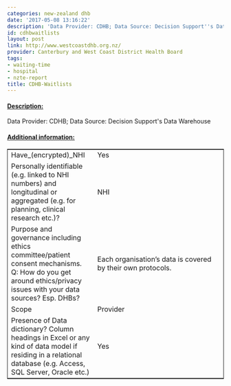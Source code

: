 ```yaml
---
categories: new-zealand dhb
date: '2017-05-08 13:16:22'
description: 'Data Provider: CDHB; Data Source: Decision Support''s Data Warehouse'
id: cdhbwaitlists
layout: post
link: http://www.westcoastdhb.org.nz/
provider: Canterbury and West Coast District Health Board
tags:
- waiting-time
- hospital
- nzte-report
title: CDHB-Waitlists
---
```



 <h4> <u>Description:</u> </h4>
Data Provider: CDHB; Data Source: Decision Support's Data Warehouse
 <h4> <u>Additional information:</u> </h4>
 <table style="border: 1px solid">
 <tr> <td width="40%">Have_(encrypted)_NHI</td> <td>Yes</td> </tr>
 <tr> <td width="40%">Personally identifiable (e.g. linked to NHI numbers) and longitudinal or aggregated (e.g. for planning, clinical research etc.)?</td> <td>NHI</td> </tr>
 <tr> <td width="40%">Purpose and governance including ethics committee/patient consent mechanisms. Q: How do you get around ethics/privacy issues with your data sources? Esp. DHBs?</td> <td>Each organisation’s data is covered by their own protocols. </td> </tr>
 <tr> <td width="40%">Scope</td> <td>Provider</td> </tr>
 <tr> <td width="40%">Presence of Data dictionary? Column headings in Excel or any kind of data model if residing in a relational database (e.g. Access, SQL Server, Oracle etc.) </td> <td>Yes</td> </tr>
 </table>